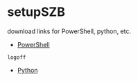 # setupSZB
download links for PowerShell, python, etc.

 - [PowerShell](https://learn.microsoft.com/ko-kr/powershell/scripting/install/installing-powershell-on-windows?view=powershell-7.4#msi)
```
logoff
```
 - [Python](https://www.python.org/ftp/python/3.13.0/python-3.13.0-amd64.exe)
